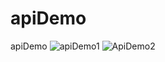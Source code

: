 # apiDemo
 apiDemo
![apiDemo1](https://user-images.githubusercontent.com/50010735/76196181-1e529380-622d-11ea-8e7f-8e6a83e31a11.jpeg)
![ApiDemo2](https://user-images.githubusercontent.com/50010735/76196186-1f83c080-622d-11ea-9f83-ca1e938a953c.jpeg)
